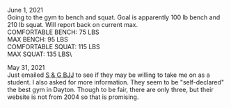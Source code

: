 
June 1, 2021\
Going to the gym to bench and squat. Goal is apparently 100 lb bench and 210 lb squat. Will report back on current max.\
COMFORTABLE BENCH: 75 LBS\
MAX BENCH: 95 LBS\
COMFORTABLE SQUAT: 115 LBS\
MAX SQUAT: 135 LBS\

May 31, 2021\
Just emailed [S & G BJJ](https://sgbjj.com/) to see if they may be willing to take me on as a student. I also asked for more information. 
They seem to be "self-declared" the best gym in Dayton. Though to be fair, there are only three, but their website is not from 2004 so that is promising.
